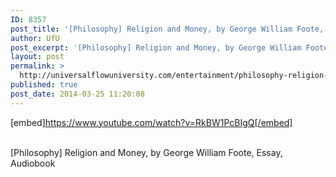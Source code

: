 ```yaml
---
ID: 8357
post_title: '[Philosophy] Religion and Money, by George William Foote, Essay,'
author: UfU
post_excerpt: '[Philosophy] Religion and Money, by George William Foote, Essay, Audiobook'
layout: post
permalink: >
  http://universalflowuniversity.com/entertainment/philosophy-religion-and-money-by-george-william-foote-essay/
published: true
post_date: 2014-03-25 11:20:08
---
```

[embed]https://www.youtube.com/watch?v=RkBW1PcBIgQ[/embed]</br></br>
<p>[Philosophy] Religion and Money, by George William Foote, Essay, Audiobook</p>